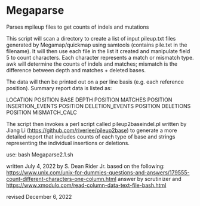 # Megaparse
Parses mpileup files to get counts of indels and mutations

This script will scan a directory to create a list of input pileup.txt files generated by Megamap/quickmap using samtools (contains pile.txt in the filename).
It will then use each file in the list it created
and manipulate field 5 to count characters.
Each character represents a match or mismatch type. 
awk will determine the counts of indels and matches; mismatch 
is the difference between depth and matches + deleted bases.

The data will then be printed out on a per line basis (e.g. each reference position). Summary report data is listed as:

LOCATION POSITION BASE DEPTH POSITION MATCHES POSITION INSERTION_EVENTS POSITION DELETION_EVENTS POSITION DELETIONS POSITION MISMATCH_CALC

The script then invokes a perl script called pileup2baseindel.pl written by Jiang Li (https://github.com/riverlee/pileup2base) to generate a more detailed report that includes counts of each type of base and strings representing the individual insertions or deletions.


use: bash Megaparse2.1.sh


written July 4, 2022 by S. Dean Rider Jr. based on the following:
https://www.unix.com/unix-for-dummies-questions-and-answers/179555-count-different-characters-one-column.html
answer by scrutinizer
and
https://www.xmodulo.com/read-column-data-text-file-bash.html

revised December 6, 2022

